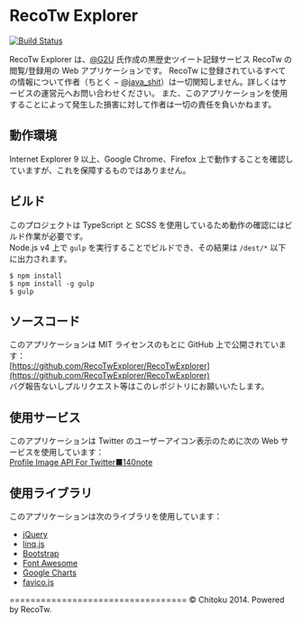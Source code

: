 RecoTw Explorer
===============

[![Build Status](https://travis-ci.org/RecoTwExplorer/RecoTwExplorer.svg?branch=master)](https://travis-ci.org/RecoTwExplorer/RecoTwExplorer)

RecoTw Explorer は、[@G2U](https://twitter.com/G2U) 氏作成の黒歴史ツイート記録サービス RecoTw の閲覧/登録用の Web アプリケーションです。 RecoTw に登録されているすべての情報について作者（ちとく − [@java_shit](https://twitter.com/java_shit)）は一切関知しません。詳しくはサービスの運営元へお問い合わせください。 また、このアプリケーションを使用することによって発生した損害に対して作者は一切の責任を負いかねます。

## 動作環境

Internet Explorer 9 以上、Google Chrome、Firefox 上で動作することを確認していますが、これを保障するものではありません。

## ビルド

このプロジェクトは TypeScript と SCSS を使用しているため動作の確認にはビルド作業が必要です。  
Node.js v4 上で `gulp` を実行することでビルドでき、その結果は `/dest/*` 以下に出力されます。

```
$ npm install
$ npm install -g gulp
$ gulp
```

## ソースコード

このアプリケーションは MIT ライセンスのもとに GitHub 上で公開されています：  
[https://github.com/RecoTwExplorer/RecoTwExplorer](https://github.com/RecoTwExplorer/RecoTwExplorer)  
バグ報告ないしプルリクエスト等はこのレポジトリにお願いいたします。

## 使用サービス

このアプリケーションは Twitter のユーザーアイコン表示のために次の Web サービスを使用しています：  
[Profile Image API For Twitter■140note](http://140note.hitonobetsu.com/apipage/profileimage)

## 使用ライブラリ

このアプリケーションは次のライブラリを使用しています：
- [jQuery](http://jquery.com/)
- [linq.js](http://linqjs.codeplex.com/)
- [Bootstrap](http://getbootstrap.com/)
- [Font Awesome](http://fortawesome.github.io/Font-Awesome/)
- [Google Charts](https://developers.google.com/chart/)
- [favico.js](http://lab.ejci.net/favico.js/)

==================================
© Chitoku 2014. Powered by RecoTw.
